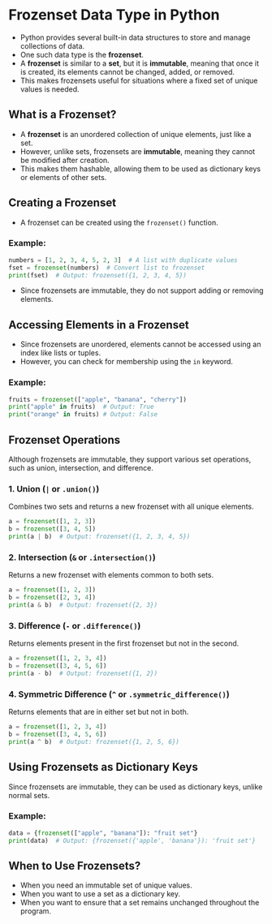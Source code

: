 # Frozenset Data Type in Python

* Python provides several built-in data structures to store and manage collections of data.
* One such data type is the **frozenset**.
* A **frozenset** is similar to a **set**, but it is **immutable**, meaning that once it is created, its elements cannot be changed, added, or removed.
* This makes frozensets useful for situations where a fixed set of unique values is needed.

## What is a Frozenset?
* A **frozenset** is an unordered collection of unique elements, just like a set.
* However, unlike sets, frozensets are **immutable**, meaning they cannot be modified after creation.
* This makes them hashable, allowing them to be used as dictionary keys or elements of other sets.

## Creating a Frozenset

* A frozenset can be created using the `frozenset()` function.

### Example:
```python
numbers = [1, 2, 3, 4, 5, 2, 3]  # A list with duplicate values
fset = frozenset(numbers)  # Convert list to frozenset
print(fset)  # Output: frozenset({1, 2, 3, 4, 5})
```

* Since frozensets are immutable, they do not support adding or removing elements.

## Accessing Elements in a Frozenset

* Since frozensets are unordered, elements cannot be accessed using an index like lists or tuples.
* However, you can check for membership using the `in` keyword.

### Example:

```python
fruits = frozenset(["apple", "banana", "cherry"])
print("apple" in fruits)  # Output: True
print("orange" in fruits) # Output: False
```

## Frozenset Operations

Although frozensets are immutable, they support various set operations, such as union, intersection, and difference.

### 1. Union (`|` or `.union()`)

Combines two sets and returns a new frozenset with all unique elements.
```python
a = frozenset([1, 2, 3])
b = frozenset([3, 4, 5])
print(a | b)  # Output: frozenset({1, 2, 3, 4, 5})
```

### 2. Intersection (`&` or `.intersection()`)

Returns a new frozenset with elements common to both sets.
```python
a = frozenset([1, 2, 3])
b = frozenset([2, 3, 4])
print(a & b)  # Output: frozenset({2, 3})
```

### 3. Difference (`-` or `.difference()`)

Returns elements present in the first frozenset but not in the second.
```python
a = frozenset([1, 2, 3, 4])
b = frozenset([3, 4, 5, 6])
print(a - b)  # Output: frozenset({1, 2})
```

### 4. Symmetric Difference (`^` or `.symmetric_difference()`)

Returns elements that are in either set but not in both.
```python
a = frozenset([1, 2, 3, 4])
b = frozenset([3, 4, 5, 6])
print(a ^ b)  # Output: frozenset({1, 2, 5, 6})
```

## Using Frozensets as Dictionary Keys

Since frozensets are immutable, they can be used as dictionary keys, unlike normal sets.

### Example:

```python
data = {frozenset(["apple", "banana"]): "fruit set"}
print(data)  # Output: {frozenset({'apple', 'banana'}): 'fruit set'}
```

## When to Use Frozensets?

- When you need an immutable set of unique values.
- When you want to use a set as a dictionary key.
- When you want to ensure that a set remains unchanged throughout the program.
